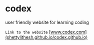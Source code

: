 # codex
user friendly website for learning coding 

```Link to the website```
[www.codex.com](shettylithesh.github.io/codex.github.io)
